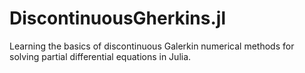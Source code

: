 # DiscontinuousGherkins.jl
Learning the basics of discontinuous Galerkin numerical methods for solving partial differential equations in Julia.
